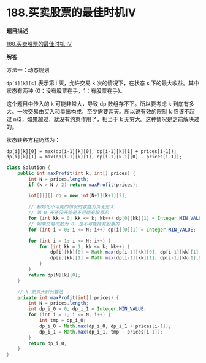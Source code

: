 # 188.买卖股票的最佳时机IV

**题目描述**

[188.买卖股票的最佳时机 IV](https://leetcode-cn.com/problems/best-time-to-buy-and-sell-stock-iv/)

**解答**

方法一：动态规划

`dp[i][k][s]` 表示第 i 天，允许交易 k 次的情况下，在状态 s 下的最大收益。其中状态有两种 {0：没有股票在手，1：有股票在手}。

这个题目中传入的 k 可能非常大，导致 dp 数组存不下。所以要考虑 k 到底有多大。一次交易由买入和卖出构成，至少需要两天。所以说有效的限制 k 应该不超过 n/2，如果超过，就没有约束作用了，相当于 k 无穷大。这种情况是之前解决过的。

状态转移方程仍然为：

```
dp[i][k][0] = max(dp[i-1][k][0], dp[i-1][k][1] + prices[i-1]);
dp[i][k][1] = max(dp[i-1][k][1], dp[i-1][k-1][0] - prices[i-1]);
```

```java
class Solution {
    public int maxProfit(int k, int[] prices) {
        int N = prices.length;
        if (k > N / 2) return maxProfit(prices);

        int[][][] dp = new int[N+1][k+1][2];

        // 初始化不可能的情况的收益为负无穷大
        // 第 0 天还没开始是不可能有股票的
        for (int kk = 0; kk <= k; kk++) dp[0][kk][1] = Integer.MIN_VALUE;
        // 如果交易次数为 0，是不可能持有股票的
        for (int i = 0; i <= N; i++) dp[i][0][1] = Integer.MIN_VALUE;

        for (int i = 1; i <= N; i++) {
            for (int kk = 1; kk <= k; kk++) {
                dp[i][kk][0] = Math.max(dp[i-1][kk][0], dp[i-1][kk][1] + prices[i-1]);
                dp[i][kk][1] = Math.max(dp[i-1][kk][1], dp[i-1][kk-1][0] - prices[i-1]);
            }
        }
        return dp[N][k][0];
    }

    // k 无穷大时的算法
    private int maxProfit(int[] prices) {
        int N = prices.length;
        int dp_i_0 = 0, dp_i_1 = Integer.MIN_VALUE;
        for (int i = 1; i <= N; i++) {
            int tmp = dp_i_0;
            dp_i_0 = Math.max(dp_i_0, dp_i_1 + prices[i-1]);
            dp_i_1 = Math.max(dp_i_1, tmp - prices[i-1]);
        }
        return dp_i_0;
    }
}
```